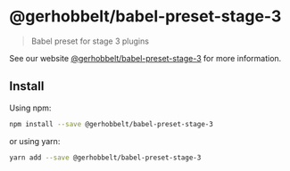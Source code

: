 # @gerhobbelt/babel-preset-stage-3

> Babel preset for stage 3 plugins

See our website [@gerhobbelt/babel-preset-stage-3](https://babeljs.io/docs/en/next/babel-preset-stage-3.html) for more information.

## Install

Using npm:

```sh
npm install --save @gerhobbelt/babel-preset-stage-3
```

or using yarn:

```sh
yarn add --save @gerhobbelt/babel-preset-stage-3
```
